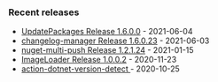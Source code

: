 <!-- ### Hi there 👋 -->

### Recent releases
<!-- recent_releases starts -->
* [UpdatePackages Release 1.6.0.0](https://github.com/credfeto/UpdatePackages/releases/tag/v1.6.0.0) - 2021-06-04
* [changelog-manager Release 1.6.0.23](https://github.com/credfeto/changelog-manager/releases/tag/v1.6.0.23) - 2021-06-03
* [nuget-multi-push Release 1.2.1.24](https://github.com/credfeto/nuget-multi-push/releases/tag/v1.2.1.24) - 2021-01-15
* [ImageLoader Release 1.0.0.2](https://github.com/credfeto/ImageLoader/releases/tag/v1.0.0.2) - 2020-11-23
* [action-dotnet-version-detect ](https://github.com/credfeto/action-dotnet-version-detect/releases/tag/v1.1.1) - 2020-10-25
<!-- recent_releases ends -->


<!--
**credfeto/credfeto** is a ✨ _special_ ✨ repository because its `README.md` (this file) appears on your GitHub profile.

Here are some ideas to get you started:

- 🔭 I’m currently working on ...
- 🌱 I’m currently learning ...
- 👯 I’m looking to collaborate on ...
- 🤔 I’m looking for help with ...
- 💬 Ask me about ...
- 📫 How to reach me: ...
- 😄 Pronouns: ...
- ⚡ Fun fact: ...
-->
